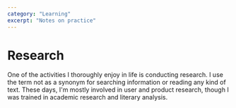 ```yaml
---
category: "Learning"
excerpt: "Notes on practice"
---
```


# Research
One of the activities I thoroughly enjoy in life is conducting research. I use the term not as a synonym for searching information or reading any kind of text. These days, I'm mostly involved in user and product research, though I was trained in academic research and literary analysis.
